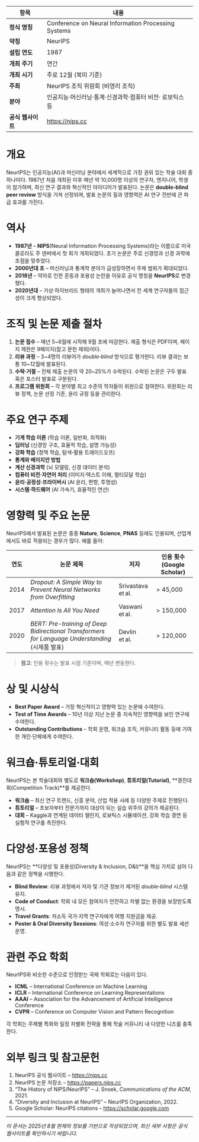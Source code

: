 | **항목** | **내용** |
|---|---|
| **정식 명칭** | Conference on Neural Information Processing Systems |
| **약칭** | NeurIPS |
| **설립 연도** | 1987 |
| **개최 주기** | 연간 |
| **개최 시기** | 주로 12월 (북미 기준) |
| **주최** | NeurIPS 조직 위원회 (비영리 조직) |
| **분야** | 인공지능·머신러닝·통계·신경과학·컴퓨터 비전· 로보틱스 등 |
| **공식 웹사이트** | <https://nips.cc> |

# 개요
NeurIPS는 인공지능(AI)과 머신러닝 분야에서 세계적으로 가장 권위 있는 학술 대회 중 하나이다. 1987년 처음 개최된 이후 매년 약 10,000명 이상의 연구자, 엔지니어, 학생이 참가하며, 최신 연구 결과와 혁신적인 아이디어가 발표된다. 논문은 **double‑blind peer review** 방식을 거쳐 선정되며, 발표 논문의 질과 영향력은 AI 연구 전반에 큰 파급 효과를 가진다.

# 역사
- **1987년** – **NIPS**(Neural Information Processing Systems)라는 이름으로 미국 콜로라도 주 덴버에서 첫 회가 개최되었다. 초기 논문은 주로 신경망과 신경 과학에 초점을 맞추었다.  
- **2000년대 초** – 머신러닝과 통계학 분야가 급성장하면서 주제 범위가 확대되었다.  
- **2018년** – 약자로 인한 혼동과 포용성 논란을 이유로 공식 명칭을 **NeurIPS**로 변경했다.  
- **2020년대** – 가상·하이브리드 형태의 개최가 늘어나면서 전 세계 연구자들의 접근성이 크게 향상되었다.

# 조직 및 논문 제출 절차
1. **논문 접수** – 매년 5~6월에 시작해 9월 초에 마감한다. 제출 형식은 PDF이며, 페이지 제한은 9페이지(참고 문헌 제외)이다.  
2. **리뷰 과정** – 3~4명의 리뷰어가 *double‑blind* 방식으로 평가한다. 리뷰 결과는 보통 10~12월에 발표된다.  
3. **수락·거절** – 전체 제출 논문의 약 20~25%가 수락된다. 수락된 논문은 구두 발표 혹은 포스터 발표로 구분된다.  
4. **프로그램 위원회** – 각 분야별 최고 수준의 학자들이 위원으로 참여한다. 위원회는 리뷰 정책, 논문 선정 기준, 윤리 규정 등을 관리한다.  

# 주요 연구 주제
- **기계 학습 이론** (학습 이론, 일반화, 최적화)  
- **딥러닝** (신경망 구조, 효율적 학습, 설명 가능성)  
- **강화 학습** (정책 학습, 탐색‑활용 트레이드오프)  
- **통계와 베이지안 방법**  
- **계산 신경과학** (뇌 모델링, 신경 데이터 분석)  
- **컴퓨터 비전·자연어 처리** (이미지·텍스트 이해, 멀티모달 학습)  
- **윤리·공정성·프라이버시** (AI 윤리, 편향, 투명성)  
- **시스템·하드웨어** (AI 가속기, 효율적인 연산)  

# 영향력 및 주요 논문
NeurIPS에서 발표된 논문은 종종 **Nature**, **Science**, **PNAS** 등에도 인용되며, 산업계에서도 바로 적용되는 경우가 많다. 예를 들어:

| 연도 | 논문 제목 | 저자 | 인용 횟수 (Google Scholar) |
|---|---|---|---|
| 2014 | *Dropout: A Simple Way to Prevent Neural Networks from Overfitting* | Srivastava et al. | > 45,000 |
| 2017 | *Attention Is All You Need* | Vaswani et al. | > 150,000 |
| 2020 | *BERT: Pre-training of Deep Bidirectional Transformers for Language Understanding* (시제품 발표) | Devlin et al. | > 120,000 |

> **참고**: 인용 횟수는 발표 시점 기준이며, 매년 변동한다.

# 상 및 시상식
- **Best Paper Award** – 가장 혁신적이고 영향력 있는 논문에 수여한다.  
- **Test of Time Awards** – 10년 이상 지난 논문 중 지속적인 영향력을 보인 연구에 수여한다.  
- **Outstanding Contributions** – 학회 운영, 워크숍 조직, 커뮤니티 활동 등에 기여한 개인·단체에게 수여한다.

# 워크숍·튜토리얼·대회
NeurIPS는 본 학술대회와 별도로 **워크숍(Workshop)**, **튜토리얼(Tutorial)**, **경진대회(Competition Track)**를 제공한다.

- **워크숍** – 최신 연구 트렌드, 신흥 분야, 산업 적용 사례 등 다양한 주제로 진행된다.  
- **튜토리얼** – 초보자부터 전문가까지 대상이 되는 실습 위주의 강의가 제공된다.  
- **대회** – Kaggle과 연계된 데이터 챌린지, 로보틱스 시뮬레이션, 강화 학습 경연 등 실험적 연구를 촉진한다.  

# 다양성·포용성 정책
NeurIPS는 **다양성 및 포용성(Diversity & Inclusion, D&I)**을 핵심 가치로 삼아 다음과 같은 정책을 시행한다.

- **Blind Review**: 리뷰 과정에서 저자 및 기관 정보가 제거된 *double‑blind* 시스템 유지.  
- **Code of Conduct**: 학회 내 모든 참여자가 안전하고 차별 없는 환경을 보장받도록 명시.  
- **Travel Grants**: 저소득 국가·지역 연구자에게 여행 지원금을 제공.  
- **Poster & Oral Diversity Sessions**: 여성·소수자 연구자를 위한 별도 발표 세션 운영.  

# 관련 주요 학회
NeurIPS와 비슷한 수준으로 인정받는 국제 학회로는 다음이 있다.

- **ICML** – International Conference on Machine Learning  
- **ICLR** – International Conference on Learning Representations  
- **AAAI** – Association for the Advancement of Artificial Intelligence Conference  
- **CVPR** – Conference on Computer Vision and Pattern Recognition  

각 학회는 주제별 특화와 일정 차별화 전략을 통해 학술 커뮤니티 내 다양한 니즈를 충족한다.

# 외부 링크 및 참고문헌
1. NeurIPS 공식 웹사이트 – <https://nips.cc>  
2. NeurIPS 논문 저장소 – <https://papers.nips.cc>  
3. “The History of NIPS/NeurIPS” – J. Snoek, *Communications of the ACM*, 2021.  
4. “Diversity and Inclusion at NeurIPS” – NeurIPS Organization, 2022.  
5. Google Scholar: NeurIPS citations – <https://scholar.google.com>  

---  
*이 문서는 2025년 8월 현재의 정보를 기반으로 작성되었으며, 최신 세부 사항은 공식 웹사이트를 확인하시기 바랍니다.*